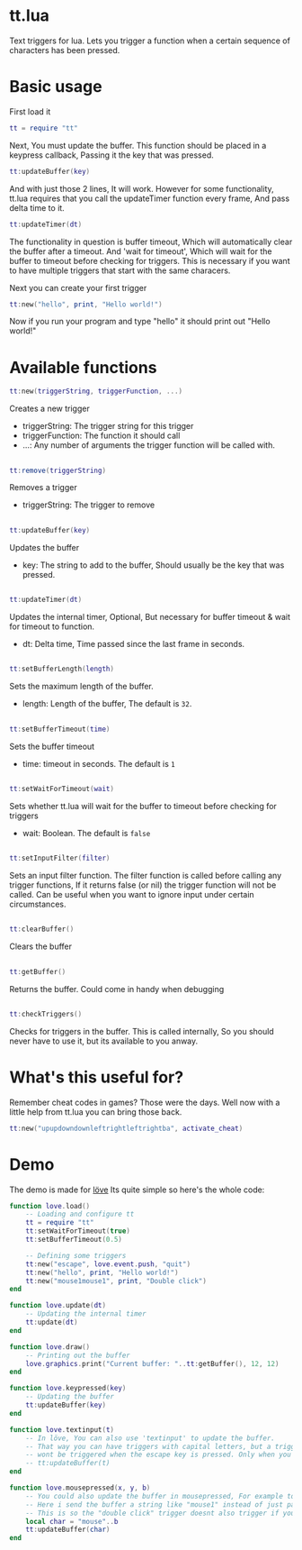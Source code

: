 # tt.lua
Text triggers for lua. Lets you trigger a function when a certain sequence of characters has been pressed.

# Basic usage
First load it
```lua
tt = require "tt"
```
Next, You must update the buffer. This function should be placed in a keypress callback, Passing it the key that was pressed.
```lua
tt:updateBuffer(key)
```
And with just those 2 lines, It will work. However for some functionality, tt.lua requires that you call the updateTimer function every frame, And pass delta time to it.
```lua
tt:updateTimer(dt)
```
The functionality in question is buffer timeout, Which will automatically clear the buffer after a timeout. And 'wait for timeout', Which will wait for the buffer to timeout before checking for triggers. This is necessary if you want to have multiple triggers that start with the same characers.

Next you can create your first trigger
```lua
tt:new("hello", print, "Hello world!")
```
Now if you run your program and type "hello" it should print out "Hello world!"

# Available functions

```lua 
tt:new(triggerString, triggerFunction, ...)
```
Creates a new trigger
* triggerString: The trigger string for this trigger
* triggerFunction: The function it should call
* ...: Any number of arguments the trigger function will be called with.
##
```lua
tt:remove(triggerString)
```
Removes a trigger
* triggerString: The trigger to remove
##
```lua
tt:updateBuffer(key)
```
Updates the buffer
* key: The string to add to the buffer, Should usually be the key that was pressed.
##
```lua
tt:updateTimer(dt)
```
Updates the internal timer, Optional, But necessary for buffer timeout & wait for timeout to function.
* dt: Delta time, Time passed since the last frame in seconds.
##
```lua
tt:setBufferLength(length)
```
Sets the maximum length of the buffer.
* length: Length of the buffer, The default is `32`.
##
```lua
tt:setBufferTimeout(time)
```
Sets the buffer timeout
* time: timeout in seconds. The default is `1`
##
```lua
tt:setWaitForTimeout(wait)
```
Sets whether tt.lua will wait for the buffer to timeout before checking for triggers
* wait: Boolean. The default is `false`
##
```lua
tt:setInputFilter(filter)
```
Sets an input filter function. The filter function is called before calling any trigger functions, If it returns false (or nil) the trigger function will not be called. Can be useful when you want to ignore input under certain circumstances.
##
```lua
tt:clearBuffer()
```
Clears the buffer
##
```lua
tt:getBuffer()
```
Returns the buffer. Could come in handy when debugging
##
```lua
tt:checkTriggers()
```
Checks for triggers in the buffer. This is called internally, So you should never have to use it, but its available to you anway.

# What's this useful for?
Remember cheat codes in games? Those were the days. Well now with a little help from tt.lua you can bring those back.
```lua
tt:new("upupdowndownleftrightleftrightba", activate_cheat)
```

# Demo
The demo is made for [löve](https://love2d.org)
Its quite simple so here's the whole code:
```lua
function love.load()
    -- Loading and configure tt
    tt = require "tt"
    tt:setWaitForTimeout(true)
    tt:setBufferTimeout(0.5)

    -- Defining some triggers
    tt:new("escape", love.event.push, "quit")
    tt:new("hello", print, "Hello world!")
    tt:new("mouse1mouse1", print, "Double click")
end

function love.update(dt)
    -- Updating the internal timer
    tt:update(dt)
end

function love.draw()
    -- Printing out the buffer
    love.graphics.print("Current buffer: "..tt:getBuffer(), 12, 12)
end

function love.keypressed(key)
    -- Updating the buffer
    tt:updateBuffer(key)
end

function love.textinput(t)
    -- In löve, You can also use 'textinput' to update the buffer.
    -- That way you can have triggers with capital letters, but a trigger like "escape"
    -- wont be triggered when the escape key is pressed. Only when you type it out.
    -- tt:updateBuffer(t)
end

function love.mousepressed(x, y, b)
    -- You could also update the buffer in mousepressed, For example to detect a double click
    -- Here i send the buffer a string like "mouse1" instead of just passing it "b" directly
    -- This is so the "double click" trigger doesnt also trigger if you just type "11" 
    local char = "mouse"..b
    tt:updateBuffer(char)
end
```
